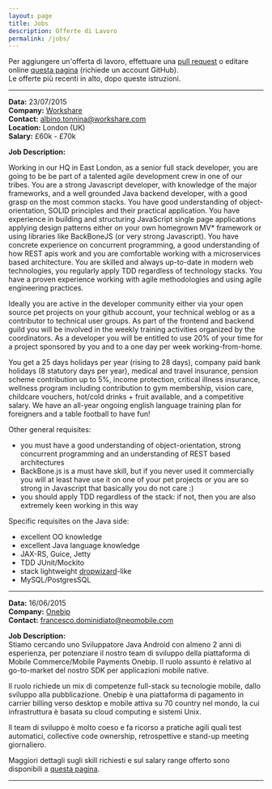 ```yaml
---
layout: page
title: Jobs
description: Offerte di Lavoro
permalink: /jobs/
---
```


Per aggiungere un'offerta di lavoro, effettuare una 
[pull request](https://help.github.com/articles/creating-a-pull-request/) o
editare online
[questa pagina](https://github.com/jugtorino/jugtorino.github.io/edit/master/pages/j_jobs.md) 
(richiede un account GitHub).  
Le offerte più recenti in alto, dopo queste istruzioni.

---
**Data:** 23/07/2015  
**Company:** [Workshare](https://www.workshare.com)  
**Contact:** <albino.tonnina@workshare.com>  
**Location:** London (UK)  
**Salary:** £60k - £70k   


**Job Description:**  
 
Working in our HQ in East London, as a senior full stack developer, you are going to be be part of 
a talented agile development crew in one of our tribes. You are a strong Javascript developer, with 
knowledge of the major frameworks, and a well grounded Java backend developer, with a good 
grasp on the most common stacks. You have good understanding of object-orientation, SOLID principles
and their practical application. You have experience in building and structuring JavaScript single 
page applications applying design patterns either on your own homegrown MV* framework or using 
libraries like BackBoneJS (or very strong Javascript). You have concrete experience on concurrent programming, 
a good understanding of how REST apis work and you are comfortable working with a microservices based 
architecture. You are skilled and always up-to-date in modern web technologies, you regularly apply 
TDD regardless of technology stacks. You have a proven experience working with agile methodologies 
and using agile engineering practices.
 
Ideally you are active in the developer community either via your open source pet projects on your 
github account, your technical weblog or as a contributor to technical user groups. As part of the 
frontend and backend guild you will be involved in the weekly training activities organized by the 
coordinators. As a developer you will be entitled to use 20% of your time for a project sponsored by you
and to a one day per week working-from-home.

You get a 25 days holidays per year (rising to 28 days), company paid bank holidays (8 statutory days 
per year), medical and travel insurance, pension scheme contribution up to 5%, income protection, critical 
illness insurance, wellness program including contribution to gym membership, vision care, childcare vouchers, 
hot/cold drinks + fruit available, and a competitive salary. We have an all-year ongoing english language training plan for foreigners and a table football to have fun! 

Other general requisites:  
* you must have a good understanding of object-orientation, strong concurrent programming and an understanding of REST based architectures   
* BackBone.js is a must have skill, but if you never used it commercially you will at least have use it on one of your pet projects or you are so strong in Javascript that basically you do not care :)  
* you should apply TDD regardless of the stack: if not, then you are also extremely keen working in this way  

Specific requisites on the Java side:
* excellent OO knowledge   
* excellent Java language knowledge   
* JAX-RS, Guice, Jetty   
* TDD JUnit/Mockito   
* stack lightweight [dropwizard](http://dropwizard.io)-like   
* MySQL/PostgresSQL

---

**Data:** 16/06/2015  
**Company:** [Onebip](http://www.onebip.com)  
**Contact:** <francesco.dominidiato@neomobile.com>

**Job Description:**  
Stiamo cercando uno Sviluppatore Java Android con almeno 2 anni di esperienza, 
per potenziare il nostro team di sviluppo della piattaforma di Mobile Commerce/Mobile 
Payments Onebip. Il ruolo assunto è relativo al go-to-market del nostro SDK per 
applicazioni mobile native.

Il ruolo richiede un mix di competenze full-stack su tecnologie mobile, dallo 
sviluppo alla pubblicazione. Onebip è una piattaforma di pagamento in carrier 
billing verso desktop e mobile attiva su 70 country nel mondo, la cui infrastruttura 
è basata su cloud computing e sistemi Unix.

Il team di sviluppo è molto coeso e fa ricorso a pratiche agili quali test 
automatici, collective code ownership, retrospettive e stand-up meeting giornaliero.

Maggiori dettagli sugli skill richiesti e sul salary range offerto sono disponibili 
a [questa pagina](http://corporate.onebip.com/android-developer-to-join-our-team/).

---
